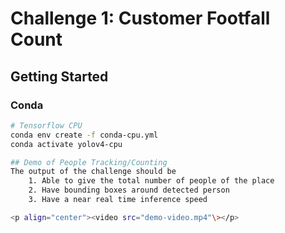 # Challenge 1: Customer Footfall Count

## Getting Started
### Conda 

```bash
# Tensorflow CPU
conda env create -f conda-cpu.yml
conda activate yolov4-cpu

## Demo of People Tracking/Counting
The output of the challenge should be 
	1. Able to give the total number of people of the place
	2. Have bounding boxes around detected person
	3. Have a near real time inference speed

<p align="center"><video src="demo-video.mp4"\></p>
 
